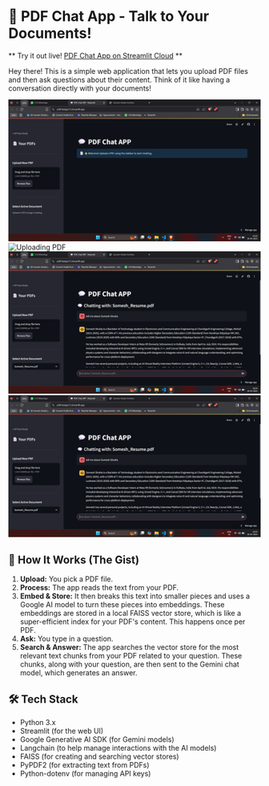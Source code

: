 # 💬 PDF Chat App - Talk to Your Documents!

** Try it out live! [PDF Chat App on Streamlit Cloud](https://pdfchatapp13.streamlit.app/) **

Hey there! This is a simple web application that lets you upload PDF files and then ask questions about their content. Think of it like having a conversation directly with your documents!


![Landing Page](./images/Landing-Page.png)
![Uploading PDF](./images/Uploading-pdf.png)
![Asking Questions](./images/Asking-Questions1.png)
![Asking Questions](./images/Asking-Questions1.png)


## 🚀 How It Works (The Gist)

1.  **Upload:** You pick a PDF file.
2.  **Process:** The app reads the text from your PDF.
3.  **Embed & Store:** It then breaks this text into smaller pieces and uses a Google AI model to turn these pieces into embeddings. These embeddings are stored in a local FAISS vector store, which is like a super-efficient index for your PDF's content. This happens once per PDF.
4.  **Ask:** You type in a question.
5.  **Search & Answer:** The app searches the vector store for the most relevant text chunks from your PDF related to your question. These chunks, along with your question, are then sent to the Gemini chat model, which generates an answer.

## 🛠️ Tech Stack

*   Python 3.x
*   Streamlit (for the web UI)
*   Google Generative AI SDK (for Gemini models)
*   Langchain (to help manage interactions with the AI models)
*   FAISS (for creating and searching vector stores)
*   PyPDF2 (for extracting text from PDFs)
*   Python-dotenv (for managing API keys)

